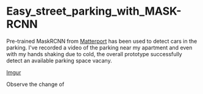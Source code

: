 # Easy_street_parking_with_MASK-RCNN
Pre-trained MaskRCNN from [Matterport](https://github.com/matterport/Mask_RCNN) has been used to detect cars in the parking. I've recorded a video of the parking near my apartment and even with my hands shaking due to cold, the overall prototype successfully detect an available parking space vacany. 

[Imgur](https://i.imgur.com/LkE6Hxl.gifv)

Observe the change of 
